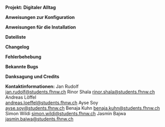 **Projekt: Digitaler Alltag**

**Anweisungen zur Konfiguration**

**Anweisungen für die Installation**

**Dateiliste**

**Changelog**

**Fehlerbehebung**

**Bekannte Bugs**

**Danksagung und Credits**




**Kontaktinformationen:**
Jan Rudolf	
jan.rudolf@students.fhnw.ch
Rinor Shala	
rinor.shala@students.fhnw.ch	
Andreas Löffel	
andreas.loeffel@students.fhnw.ch
Ayse Soy	
ayse.soy@students.fhnw.ch
Benaja Kuhn	
benaja.kuhn@students.fhnw.ch
Simon Wildi	
simon.wildi@students.fhnw.ch
Jasmin Bajwa
jasmin.bajwa@students.fhnw.ch
